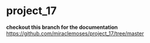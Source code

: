 # project_17

**checkout this branch for the documentation** <https://github.com/miraclemoses/project_17/tree/master>
